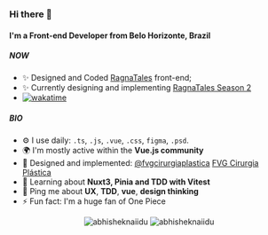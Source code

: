 ### Hi there 👋

#### I'm a Front-end Developer from Belo Horizonte, Brazil

##### NOW

- ✨ Designed and Coded [RagnaTales](https://ragnatales.com.br) front-end;
- ✨ Currently designing and implementing [RagnaTales Season 2](https://www.figma.com/proto/YYMPpHkgtk1J9Pd9S1DHnk/RagnaTalves-Season-II?node-id=1%3A16&starting-point-node-id=1%3A16)
- [![wakatime](https://wakatime.com/badge/user/5cb38eb4-9a25-4ddf-b55a-1899f9c3da1e/project/b2cb407c-5351-4eae-8512-d67e1856e1b6.svg)](https://wakatime.com/badge/user/5cb38eb4-9a25-4ddf-b55a-1899f9c3da1e/project/b2cb407c-5351-4eae-8512-d67e1856e1b6)


##### BIO

- ⚙️ I use daily: `.ts`, `.js`, `.vue`, `.css`, `figma`, `.psd`.
- 🌍 I'm mostly active within the **Vue.js community**
- 💅 Designed and implemented: [@fvgcirurgiaplastica](https://instagram.com/fvgcirurgiaplastica) [FVG Cirurgia Plástica](https://www.fvgcirurgiaplastica.com.br)
- 🌱 Learning about **Nuxt3, Pinia and TDD with Vitest**
- 💬 Ping me about **UX**, **TDD**, **vue**, **design thinking**
- ⚡️ Fun fact: I'm a huge fan of One Piece

<p align="center"> <img src="https://github-readme-stats.vercel.app/api?username=GbrFrn&show_icons=true&theme=tokyonight&count_private=true" alt="abhisheknaiidu" />
<img src="https://github-readme-stats.vercel.app/api/top-langs/?username=gbrfrn" alt="abhisheknaiidu" />
</p>
